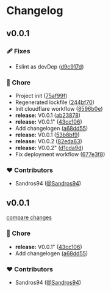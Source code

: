 # Changelog


## v0.0.1


### 🩹 Fixes

- Eslint as devDep ([d9c917d](https://github.com/sandros94/s94.dev/commit/d9c917d))

### 🏡 Chore

- Project init ([75af99f](https://github.com/sandros94/s94.dev/commit/75af99f))
- Regenerated lockfile ([244bf70](https://github.com/sandros94/s94.dev/commit/244bf70))
- Init cloudflare workflow ([8596b0e](https://github.com/sandros94/s94.dev/commit/8596b0e))
- **release:** V0.0.1 ([ab23878](https://github.com/sandros94/s94.dev/commit/ab23878))
- **release:** V0.0.1" ([43cc106](https://github.com/sandros94/s94.dev/commit/43cc106))
- Add changelogen ([a68dd55](https://github.com/sandros94/s94.dev/commit/a68dd55))
- **release:** V0.0.1 ([53b8bf9](https://github.com/sandros94/s94.dev/commit/53b8bf9))
- **release:** V0.0.2 ([82eda63](https://github.com/sandros94/s94.dev/commit/82eda63))
- **release:** V0.0.2" ([d1cda9d](https://github.com/sandros94/s94.dev/commit/d1cda9d))
- Fix deployment workflow ([677e3f8](https://github.com/sandros94/s94.dev/commit/677e3f8))

### ❤️ Contributors

- Sandros94 ([@Sandros94](http://github.com/Sandros94))

## v0.0.1

[compare changes](https://github.com/sandros94/s94.dev/compare/v0.0.1...v0.0.1)

### 🏡 Chore

- **release:** V0.0.1" ([43cc106](https://github.com/sandros94/s94.dev/commit/43cc106))
- Add changelogen ([a68dd55](https://github.com/sandros94/s94.dev/commit/a68dd55))

### ❤️ Contributors

- Sandros94 ([@Sandros94](http://github.com/Sandros94))

